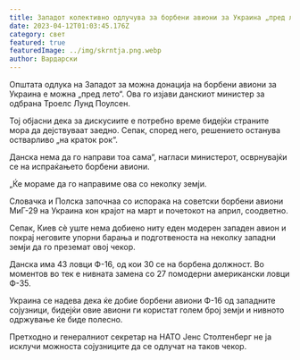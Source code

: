 ```yaml
---
title: Западот колективно одлучува за борбени авиони за Украина „пред лето“
date: 2023-04-12T01:03:45.176Z
category: свет
featured: true
featuredImage: ../img/skrntja.png.webp
author: Вардарски
---
```


Општата одлука на Западот за можна донација на борбени авиони за Украина е можна „пред лето“. Ова го изјави данскиот министер за одбрана Троелс Лунд Поулсен.

Тој објасни дека за дискусиите е потребно време бидејќи страните мора да дејствуваат заедно. Сепак, според него, решението останува остварливо „на краток рок“.

Данска нема да го направи тоа сама“, нагласи министерот, осврнувајќи се на испраќањето борбени авиони.

„Ќе мораме да го направиме ова со неколку земји.

Словачка и Полска започнаа со испорака на советски борбени авиони МиГ-29 на Украина кон крајот на март и почетокот на април, соодветно.

Сепак, Киев сè уште нема добиено ниту еден модерен западен авион и покрај неговите упорни барања и подготвеноста на неколку западни земји да го преземат овој чекор.

Данска има 43 ловци Ф-16, од кои 30 се на борбена должност. Во моментов во тек е нивната замена со 27 помодерни американски ловци Ф-35.

Украина се надева дека ќе добие борбени авиони Ф-16 од западните сојузници, бидејќи овие авиони ги користат голем број земји и нивното одржување ќе биде полесно.

Претходно и генералниот секретар на НАТО Јенс Столтенберг не ја исклучи можноста сојузниците да се одлучат на таков чекор.
